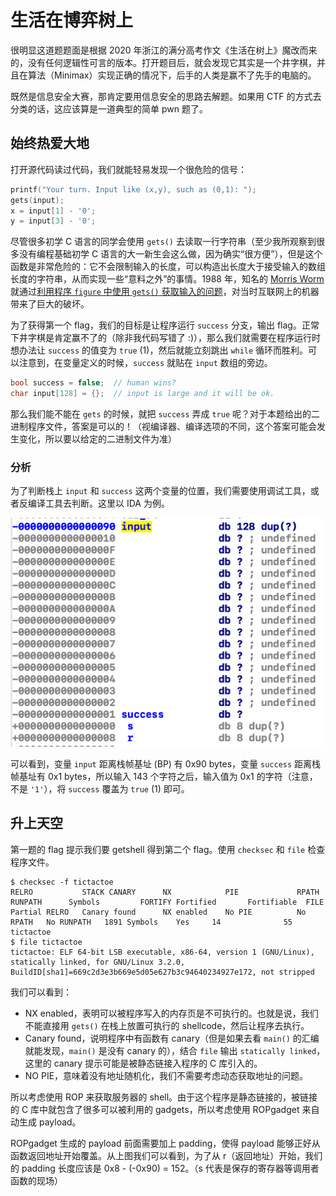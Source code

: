 # 生活在博弈树上

很明显这道题题面是根据 2020 年浙江的满分高考作文《生活在树上》魔改而来的，没有任何逻辑性可言的版本。打开题目后，就会发现它其实是一个井字棋，并且在算法（Minimax）实现正确的情况下，后手的人类是赢不了先手的电脑的。

既然是信息安全大赛，那肯定要用信息安全的思路去解题。如果用 CTF 的方式去分类的话，这应该算是一道典型的简单 pwn 题了。

## 始终热爱大地

打开源代码读过代码，我们就能轻易发现一个很危险的信号：

```c
printf("Your turn. Input like (x,y), such as (0,1): ");
gets(input);
x = input[1] - '0';
y = input[3] - '0';
```

尽管很多初学 C 语言的同学会使用 `gets()` 去读取一行字符串（至少我所观察到很多没有编程基础初学 C 语言的大一新生会这么做，因为确实“很方便”），但是这个函数是非常危险的：它不会限制输入的长度，可以构造出长度大于接受输入的数组长度的字符串，从而实现一些“意料之外”的事情。1988 年，知名的 [Morris Worm](https://en.wikipedia.org/wiki/Morris_worm) 就通过[利用程序 `figure` 中使用 `gets()` 获取输入的问题](http://www.cs.unc.edu/~jeffay/courses/nidsS05/attacks/seely-RTMworm-89.html#p4.5.2)，对当时互联网上的机器带来了巨大的破坏。

为了获得第一个 flag，我们的目标是让程序运行 `success` 分支，输出 flag。正常下井字棋是肯定赢不了的（除非我代码写错了 :)），那么我们就需要在程序运行时想办法让 `success` 的值变为 `true` (1)，然后就能立刻跳出 `while` 循环而胜利。可以注意到，在变量定义的时候，`success` 就贴在 `input` 数组的旁边。

```c
bool success = false;  // human wins?
char input[128] = {};  // input is large and it will be ok.
```

那么我们能不能在 `gets` 的时候，就把 `success` 弄成 `true` 呢？对于本题给出的二进制程序文件，答案是可以的！（视编译器、编译选项的不同，这个答案可能会发生变化，所以要以给定的二进制文件为准）

### 分析

为了判断栈上 `input` 和 `success` 这两个变量的位置，我们需要使用调试工具，或者反编译工具去判断。这里以 IDA 为例。

![Variables on stack](README.assets/1.png)

可以看到，变量 `input` 距离栈帧基址 (BP) 有 0x90 bytes，变量 `success` 距离栈帧基址有 0x1 bytes，所以输入 143 个字符之后，输入值为 0x1 的字符（注意，不是 `'1'`），将 `success` 覆盖为 `true` (1) 即可。


## 升上天空

第一题的 flag 提示我们要 getshell 得到第二个 flag。使用 `checksec` 和 `file` 检查程序文件。

```shell
$ checksec -f tictactoe
RELRO           STACK CANARY      NX            PIE             RPATH      RUNPATH      Symbols         FORTIFY Fortified       Fortifiable  FILE
Partial RELRO   Canary found      NX enabled    No PIE          No RPATH   No RUNPATH   1891 Symbols    Yes     14              55      tictactoe
$ file tictactoe
tictactoe: ELF 64-bit LSB executable, x86-64, version 1 (GNU/Linux), statically linked, for GNU/Linux 3.2.0, BuildID[sha1]=669c2d3e3b669e5d05e627b3c94640234927e172, not stripped
```

我们可以看到：

- NX enabled，表明可以被程序写入的内存页是不可执行的。也就是说，我们不能直接用 `gets()` 在栈上放置可执行的 shellcode，然后让程序去执行。
- Canary found，说明程序中有函数有 canary（但是如果去看 `main()` 的汇编就能发现，`main()` 是没有 canary 的），结合 `file` 输出 `statically linked`，这里的 canary 提示可能是被静态链接入程序的 C 库引入的。
- NO PIE，意味着没有地址随机化，我们不需要考虑动态获取地址的问题。

所以考虑使用 ROP 来获取服务器的 shell。由于这个程序是静态链接的，被链接的 C 库中就包含了很多可以被利用的 gadgets，所以考虑使用 ROPgadget 来自动生成 payload。

ROPgadget 生成的 payload 前面需要加上 padding，使得 payload 能够正好从函数返回地址开始覆盖。从上图我们可以看到，为了从 r（返回地址）开始，我们的 padding 长度应该是 0x8 - (-0x90) = 152。（s 代表是保存的寄存器等调用者函数的现场）